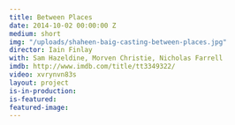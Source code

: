 ```yaml
---
title: Between Places
date: 2014-10-02 00:00:00 Z
medium: short
img: "/uploads/shaheen-baig-casting-between-places.jpg"
director: Iain Finlay
with: Sam Hazeldine, Morven Christie, Nicholas Farrell
imdb: http://www.imdb.com/title/tt3349322/
video: xvrynvn83s
layout: project
is-in-production: 
is-featured: 
featured-image: 
---
```


